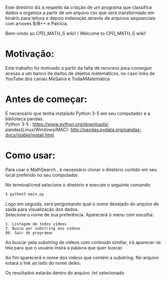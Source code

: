Este diretório diz a respeito da criação de um programa que classifica dados e organiza a partir de um arquivo csv que será transformado em binário para leitura 
e depois indexação através de arquivos sequenciais com arvores B/B++ e Patricia.

Bem-vindo ao CPD_MATH_S wiki! / Welcome to CPD_MATH_S wiki!
# Motivação:
Este trabalho foi motivado a partir da falta de recursos para conseguir acesso a um banco de dados de objetos matemáticos, no caso links de YouTube dos canais MeSalva e TodaAMatematica
# Antes de começar:
É necessário que tenha instalado Python 3-5 em seu computador e a biblioteca pandas.<br>
Python 3-5 : https://www.python.org/downloads/<br>
pandas(Linux/Windows/MAC): http://pandas.pydata.org/pandas-docs/stable/install.html<br>

# Como usar:
Para usar o MathSearch , é necessário clonar o diretório contido em seu local preferido no seu computador.

No terminal/cmd selecione o diretório e execute o seguinte comando:

```bash
$ python3 main.py
```

Logo em seguida, será perguntando qual o nome desejado do arquivo de saída para visualização dos dados.<br>
Selecione o nome de sua preferência.
Aparecerá o menu com escolha:


    1. Listagem de todos vídeos
    2. Busca por substring nos vídeos
    99. Sair do programar


Ao buscar pela substring de vídeos com conteúdo similiar, irá aparecer na tela para que o usuário insira a palavra que quer buscar.


Ao fim aparecerá o nome dos vídeos que contem a substring. No arquivo estará o link ao lado do nome deles.<br>

Os resultados estarão dentro do arquivo .txt selecionado
